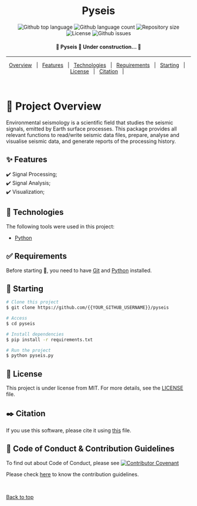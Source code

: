<h1 align="center">Pyseis</h1>

<p align="center">
  <img alt="Github top language" src="https://img.shields.io/gitlab/languages/top/tautz1/pyseis?color=56BEB8">

  <img alt="Github language count" src="https://img.shields.io/gitlab/languages/count/tautz1/pyseis?color=56BEB8">

  <img alt="Repository size" src="https://img.shields.io/gitlab/repo-size/tautz1/pyseis?color=56BEB8">

  <img alt="License" src="https://img.shields.io/gitlab/license/tautz1/pyseis?color=56BEB8">

  <img alt="Github issues" src="https://img.shields.io/gitlab/issues/tautz1/pyseis?color=56BEB8" />

  <!-- <img alt="Github forks" src="https://img.shields.io/github/forks/{{YOUR_GITHUB_USERNAME}}/pyseis?color=56BEB8" /> -->

  <!-- <img alt="Github stars" src="https://img.shields.io/github/stars/{{YOUR_GITHUB_USERNAME}}/pyseis?color=56BEB8" /> -->
</p>

<!-- Status -->

<h4 align="center"> 
	🚧  Pyseis 🚀 Under construction...  🚧
</h4> 

<hr>

<p align="center">
  <a href="#dart-project-overview">Overview</a> &#xa0; | &#xa0; 
  <a href="#sparkles-features">Features</a> &#xa0; | &#xa0;
  <a href="#rocket-technologies">Technologies</a> &#xa0; | &#xa0;
  <a href="#white_check_mark-requirements">Requirements</a> &#xa0; | &#xa0;
  <a href="#checkered_flag-starting">Starting</a> &#xa0; | &#xa0;
  <a href="#memo-license">License</a> &#xa0; | &#xa0;
  <a href="#black_nib-citation">Citation</a> &#xa0; | &#xa0;
</p>

<br>

# :dart: Project Overview #

Environmental seismology is a scientific field that studies the
seismic signals, emitted by Earth surface processes. This package
provides all relevant functions to read/write seismic data files, prepare,
analyse and visualise seismic data, and generate reports of the processing
history.

## :sparkles: Features ##

:heavy_check_mark: Signal Processing;\
:heavy_check_mark: Signal Analysis;\
:heavy_check_mark: Visualization;

## :rocket: Technologies ##

The following tools were used in this project:

- [Python](https://www.python.org)

## :white_check_mark: Requirements ##

Before starting :checkered_flag:, you need to have [Git](https://git-scm.com) and [Python](https://www.python.org) installed.

## :checkered_flag: Starting ##

```bash
# Clone this project
$ git clone https://github.com/{{YOUR_GITHUB_USERNAME}}/pyseis

# Access
$ cd pyseis

# Install dependencies
$ pip install -r requirements.txt

# Run the project
$ python pyseis.py

```

## :memo: License ##

This project is under license from MIT. For more details, see the [LICENSE](LICENSE.md) file.

## :black_nib: Citation ##

If you use this software, please cite it using [this](CITATION.cff) file.

## :memo: Code of Conduct & Contribution Guidelines ##

To find out about Code of Conduct, please see [![Contributor Covenant](https://img.shields.io/badge/Contributor%20Covenant-2.1-4baaaa.svg)](CONDUCT.md)

Please check [here](CONTRIBUTING.md) to know the contribution guidelines.

&#xa0;

<a href="#top">Back to top</a>
